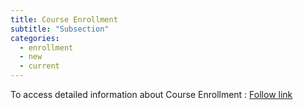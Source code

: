 ```yaml
---
title: Course Enrollment
subtitle: "Subsection"
categories:
  - enrollment
  - new
  - current
---
```

To access detailed information about Course Enrollment : <a href="https://semo.edu/student-support/academic-support/registrar/enrollment.html" target="blank"> Follow link</a>